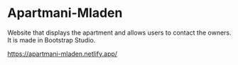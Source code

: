 # Apartmani-Mladen
Website that displays the apartment and allows users to contact the owners. It is made in Bootstrap Studio.

https://apartmani-mladen.netlify.app/
